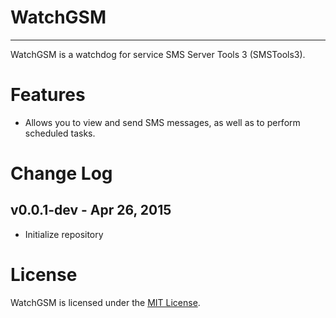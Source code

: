 # WatchGSM
----------
WatchGSM is a watchdog for service SMS Server Tools 3 (SMSTools3).

Features
========
* Allows you to view and send SMS messages, as well as to perform scheduled tasks.

Change Log
==========
v0.0.1-dev - Apr 26, 2015
--------------------
 * Initialize repository

License
=======
WatchGSM is licensed under the [MIT License](http://www.opensource.org/licenses/mit-license.php).
